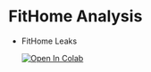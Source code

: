 # FitHome Analysis
- FitHome Leaks   
    
    [![Open In Colab](https://colab.research.google.com/assets/colab-badge.svg)](http://colab.research.google.com/github/BitKnitting/FitHome_Analysis/blob/master/notebooks/FitHome_Leaks.ipynb)
